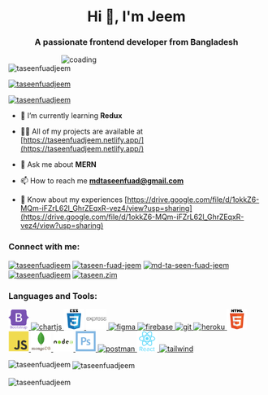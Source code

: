 <h1 align="center">Hi 👋, I'm Jeem</h1>
<h3 align="center">A passionate frontend developer from Bangladesh</h3>
<img align="right" alt="coading" width="400" src="https://c.tenor.com/2uyENRmiUt0AAAAC/coding.gif">

<p align="left"> <img src="https://komarev.com/ghpvc/?username=taseenfuadjeem&label=Profile%20views&color=0e75b6&style=flat" alt="taseenfuadjeem" /> </p>

<p align="left"> <a href="https://github.com/ryo-ma/github-profile-trophy"><img src="https://github-profile-trophy.vercel.app/?username=taseenfuadjeem" alt="taseenfuadjeem" /></a> </p>

<p align="left"> <a href="https://twitter.com/taseenfuadjeem" target="blank"><img src="https://img.shields.io/twitter/follow/taseenfuadjeem?logo=twitter&style=for-the-badge" alt="taseenfuadjeem" /></a> </p>

- 🌱 I’m currently learning **Redux**

- 👨‍💻 All of my projects are available at [https://taseenfuadjeem.netlify.app/](https://taseenfuadjeem.netlify.app/)

- 💬 Ask me about **MERN**

- 📫 How to reach me **mdtaseenfuad@gmail.com**

- 📄 Know about my experiences [https://drive.google.com/file/d/1okkZ6-MQm-iFZrL62l_GhrZEqxR-vez4/view?usp=sharing](https://drive.google.com/file/d/1okkZ6-MQm-iFZrL62l_GhrZEqxR-vez4/view?usp=sharing)

<h3 align="left">Connect with me:</h3>
<p align="left">
<a href="https://twitter.com/taseenfuadjeem" target="blank"><img align="center" src="https://raw.githubusercontent.com/rahuldkjain/github-profile-readme-generator/master/src/images/icons/Social/twitter.svg" alt="taseenfuadjeem" height="30" width="40" /></a>
<a href="https://linkedin.com/in/taseen-fuad-jeem" target="blank"><img align="center" src="https://raw.githubusercontent.com/rahuldkjain/github-profile-readme-generator/master/src/images/icons/Social/linked-in-alt.svg" alt="taseen-fuad-jeem" height="30" width="40" /></a>
<a href="https://stackoverflow.com/users/md-ta-seen-fuad-jeem" target="blank"><img align="center" src="https://raw.githubusercontent.com/rahuldkjain/github-profile-readme-generator/master/src/images/icons/Social/stack-overflow.svg" alt="md-ta-seen-fuad-jeem" height="30" width="40" /></a>
<a href="https://fb.com/taseenfuadjeem" target="blank"><img align="center" src="https://raw.githubusercontent.com/rahuldkjain/github-profile-readme-generator/master/src/images/icons/Social/facebook.svg" alt="taseenfuadjeem" height="30" width="40" /></a>
<a href="https://instagram.com/taseen.zim" target="blank"><img align="center" src="https://raw.githubusercontent.com/rahuldkjain/github-profile-readme-generator/master/src/images/icons/Social/instagram.svg" alt="taseen.zim" height="30" width="40" /></a>
</p>

<h3 align="left">Languages and Tools:</h3>
<p align="left"> <a href="https://getbootstrap.com" target="_blank" rel="noreferrer"> <img src="https://raw.githubusercontent.com/devicons/devicon/master/icons/bootstrap/bootstrap-plain-wordmark.svg" alt="bootstrap" width="40" height="40"/> </a> <a href="https://www.chartjs.org" target="_blank" rel="noreferrer"> <img src="https://www.chartjs.org/media/logo-title.svg" alt="chartjs" width="40" height="40"/> </a> <a href="https://www.w3schools.com/css/" target="_blank" rel="noreferrer"> <img src="https://raw.githubusercontent.com/devicons/devicon/master/icons/css3/css3-original-wordmark.svg" alt="css3" width="40" height="40"/> </a> <a href="https://expressjs.com" target="_blank" rel="noreferrer"> <img src="https://raw.githubusercontent.com/devicons/devicon/master/icons/express/express-original-wordmark.svg" alt="express" width="40" height="40"/> </a> <a href="https://www.figma.com/" target="_blank" rel="noreferrer"> <img src="https://www.vectorlogo.zone/logos/figma/figma-icon.svg" alt="figma" width="40" height="40"/> </a> <a href="https://firebase.google.com/" target="_blank" rel="noreferrer"> <img src="https://www.vectorlogo.zone/logos/firebase/firebase-icon.svg" alt="firebase" width="40" height="40"/> </a> <a href="https://git-scm.com/" target="_blank" rel="noreferrer"> <img src="https://www.vectorlogo.zone/logos/git-scm/git-scm-icon.svg" alt="git" width="40" height="40"/> </a> <a href="https://heroku.com" target="_blank" rel="noreferrer"> <img src="https://www.vectorlogo.zone/logos/heroku/heroku-icon.svg" alt="heroku" width="40" height="40"/> </a> <a href="https://www.w3.org/html/" target="_blank" rel="noreferrer"> <img src="https://raw.githubusercontent.com/devicons/devicon/master/icons/html5/html5-original-wordmark.svg" alt="html5" width="40" height="40"/> </a> <a href="https://developer.mozilla.org/en-US/docs/Web/JavaScript" target="_blank" rel="noreferrer"> <img src="https://raw.githubusercontent.com/devicons/devicon/master/icons/javascript/javascript-original.svg" alt="javascript" width="40" height="40"/> </a> <a href="https://www.mongodb.com/" target="_blank" rel="noreferrer"> <img src="https://raw.githubusercontent.com/devicons/devicon/master/icons/mongodb/mongodb-original-wordmark.svg" alt="mongodb" width="40" height="40"/> </a> <a href="https://nodejs.org" target="_blank" rel="noreferrer"> <img src="https://raw.githubusercontent.com/devicons/devicon/master/icons/nodejs/nodejs-original-wordmark.svg" alt="nodejs" width="40" height="40"/> </a> <a href="https://www.photoshop.com/en" target="_blank" rel="noreferrer"> <img src="https://raw.githubusercontent.com/devicons/devicon/master/icons/photoshop/photoshop-line.svg" alt="photoshop" width="40" height="40"/> </a> <a href="https://postman.com" target="_blank" rel="noreferrer"> <img src="https://www.vectorlogo.zone/logos/getpostman/getpostman-icon.svg" alt="postman" width="40" height="40"/> </a> <a href="https://reactjs.org/" target="_blank" rel="noreferrer"> <img src="https://raw.githubusercontent.com/devicons/devicon/master/icons/react/react-original-wordmark.svg" alt="react" width="40" height="40"/> </a> <a href="https://tailwindcss.com/" target="_blank" rel="noreferrer"> <img src="https://www.vectorlogo.zone/logos/tailwindcss/tailwindcss-icon.svg" alt="tailwind" width="40" height="40"/> </a> </p>

<p><img align="left" src="https://github-readme-stats.vercel.app/api/top-langs?username=taseenfuadjeem&show_icons=true&locale=en&layout=compact" alt="taseenfuadjeem" /></p>

<p>&nbsp;<img align="center" src="https://github-readme-stats.vercel.app/api?username=taseenfuadjeem&show_icons=true&locale=en" alt="taseenfuadjeem" /></p>

<p><img align="center" src="https://github-readme-streak-stats.herokuapp.com/?user=taseenfuadjeem&" alt="taseenfuadjeem" /></p>


<!---
TaseenFuadJeem/TaseenFuadJeem is a ✨ special ✨ repository because its `README.md` (this file) appears on your GitHub profile.
You can click the Preview link to take a look at your changes.
--->
